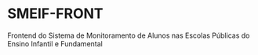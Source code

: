 # SMEIF-FRONT

Frontend do Sistema de Monitoramento de Alunos nas Escolas Públicas do Ensino Infantil e Fundamental
